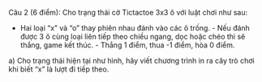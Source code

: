 Câu 2 (6 điểm): Cho trạng thái cờ Tictactoe 3x3 ô với luật chơi như sau:

- Hai loại “x” và “o” thay phiên nhau đánh vào các ô trống. - Nếu đánh được 3 ô cùng loại liên tiếp theo chiều ngang, dọc hoặc chéo thì sẽ thắng, game kết
  thúc. - Thắng 1 điểm, thua -1 điểm, hòa 0 điểm.

a) Cho trạng thái hiện tại như hình, hãy viết chương trình in ra cây trò chơi khi biết “x” là lượt đi tiếp theo.
